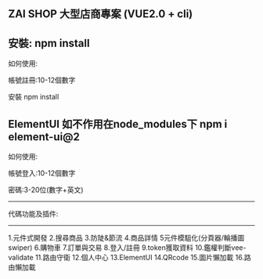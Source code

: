 ZAI SHOP 大型店商專案 (VUE2.0 + cli)
----------------------------------------------------

安裝: npm install 
-----------------------------------------------------
如何使用:

帳號註冊:10-12個數字

安裝 npm install 

ElementUI 如不作用在node_modules下 npm i element-ui@2
-----------------------------------------------------
如何使用:

帳號登入:10-12個數字


密碼:3-20位(數字+英文)


-----------------------------------------------------



代碼功能及插件:



-----------------------------------------------------
1.元件式開發
2.搜尋商品
3.防陡&節流
4.商品詳情
5元件模駔化(分頁器/輪播圖swiper)
6.購物車
7.訂單與交易
8.登入/註冊
9.token獲取資料
10.鑑權判斷vee-validate
11.路由守衛
12.個人中心
13.ElementUI
14.QRcode
15.圖片懶加載
16.路由懶加載
